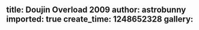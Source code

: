 title: Doujin Overload 2009
author: astrobunny
imported: true
create_time: 1248652328
gallery: 
---
